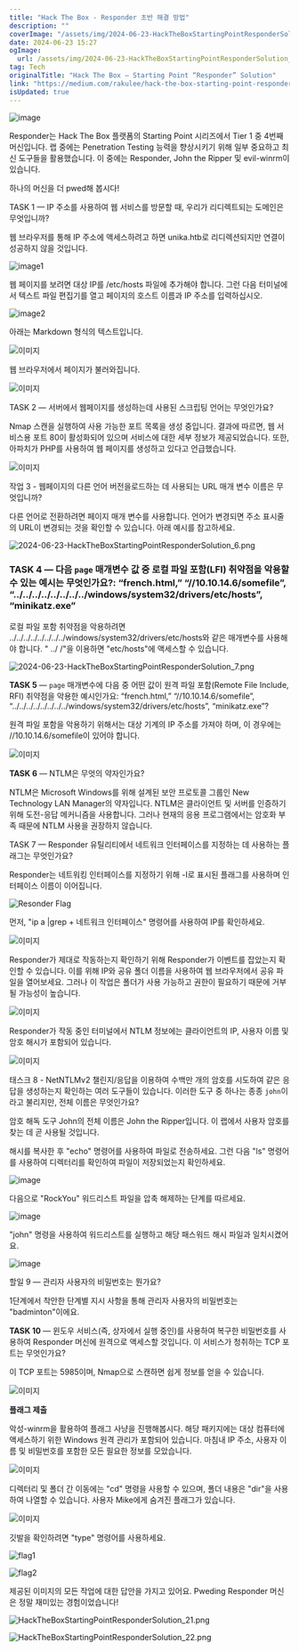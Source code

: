 ```yaml
---
title: "Hack The Box - Responder 초반 해결 방법"
description: ""
coverImage: "/assets/img/2024-06-23-HackTheBoxStartingPointResponderSolution_0.png"
date: 2024-06-23 15:27
ogImage: 
  url: /assets/img/2024-06-23-HackTheBoxStartingPointResponderSolution_0.png
tag: Tech
originalTitle: "Hack The Box — Starting Point “Responder” Solution"
link: "https://medium.com/rakulee/hack-the-box-starting-point-responder-solution-d0fa2ea77a56"
isUpdated: true
---
```







![image](/assets/img/2024-06-23-HackTheBoxStartingPointResponderSolution_0.png)

Responder는 Hack The Box 플랫폼의 Starting Point 시리즈에서 Tier 1 중 4번째 머신입니다. 랩 중에는 Penetration Testing 능력을 향상시키기 위해 일부 중요하고 최신 도구들을 활용했습니다. 이 중에는 Responder, John the Ripper 및 evil-winrm이 있습니다.

하나의 머신을 더 pwed해 봅시다!

TASK 1 — IP 주소를 사용하여 웹 서비스를 방문할 때, 우리가 리디렉트되는 도메인은 무엇입니까?


<div class="content-ad"></div>

웹 브라우저를 통해 IP 주소에 액세스하려고 하면 unika.htb로 리디렉션되지만 연결이 성공하지 않을 것입니다.


![image1](/assets/img/2024-06-23-HackTheBoxStartingPointResponderSolution_1.png)


웹 페이지를 보려면 대상 IP를 /etc/hosts 파일에 추가해야 합니다. 그런 다음 터미널에서 텍스트 파일 편집기를 열고 페이지의 호스트 이름과 IP 주소를 입력하십시오.


![image2](/assets/img/2024-06-23-HackTheBoxStartingPointResponderSolution_2.png)


<div class="content-ad"></div>

아래는 Markdown 형식의 텍스트입니다.

![이미지](/assets/img/2024-06-23-HackTheBoxStartingPointResponderSolution_3.png)

웹 브라우저에서 페이지가 불러와집니다.

![이미지](/assets/img/2024-06-23-HackTheBoxStartingPointResponderSolution_4.png)

TASK 2 — 서버에서 웹페이지를 생성하는데 사용된 스크립팅 언어는 무엇인가요?

<div class="content-ad"></div>

Nmap 스캔을 실행하여 사용 가능한 포트 목록을 생성 중입니다. 결과에 따르면, 웹 서비스용 포트 80이 활성화되어 있으며 서비스에 대한 세부 정보가 제공되었습니다. 또한, 아파치가 PHP를 사용하여 웹 페이지를 생성하고 있다고 언급했습니다.

![이미지](/assets/img/2024-06-23-HackTheBoxStartingPointResponderSolution_5.png)

작업 3 - 웹페이지의 다른 언어 버전을로드하는 데 사용되는 URL 매개 변수 이름은 무엇입니까?

다른 언어로 전환하려면 페이지 매개 변수를 사용합니다. 언어가 변경되면 주소 표시줄의 URL이 변경되는 것을 확인할 수 있습니다. 아래 예시를 참고하세요.

<div class="content-ad"></div>

![2024-06-23-HackTheBoxStartingPointResponderSolution_6.png](/assets/img/2024-06-23-HackTheBoxStartingPointResponderSolution_6.png)

### TASK 4 — 다음 `page` 매개변수 값 중 로컬 파일 포함(LFI) 취약점을 악용할 수 있는 예시는 무엇인가요?: “french.html,” “//10.10.14.6/somefile”, “../../../../../../../../windows/system32/drivers/etc/hosts”, “minikatz.exe”

로컬 파일 포함 취약점을 악용하려면 ../../../../../../../../windows/system32/drivers/etc/hosts와 같은 매개변수를 사용해야 합니다. " ../ /"을 이용하면 "etc/hosts"에 액세스할 수 있습니다.

![2024-06-23-HackTheBoxStartingPointResponderSolution_7.png](/assets/img/2024-06-23-HackTheBoxStartingPointResponderSolution_7.png)

<div class="content-ad"></div>

**TASK 5** — `page` 매개변수에 다음 중 어떤 값이 원격 파일 포함(Remote File Include, RFI) 취약점을 악용한 예시인가요: “french.html,” “//10.10.14.6/somefile”, “../../../../../../../../windows/system32/drivers/etc/hosts”, “minikatz.exe”?

원격 파일 포함을 악용하기 위해서는 대상 기계의 IP 주소를 가져야 하며, 이 경우에는 //10.10.14.6/somefile이 있어야 합니다.

![이미지](/assets/img/2024-06-23-HackTheBoxStartingPointResponderSolution_8.png)

**TASK 6** — NTLM은 무엇의 약자인가요?

<div class="content-ad"></div>

NTLM은 Microsoft Windows를 위해 설계된 보안 프로토콜 그룹인 New Technology LAN Manager의 약자입니다. NTLM은 클라이언트 및 서버를 인증하기 위해 도전-응답 메커니즘을 사용합니다. 그러나 현재의 응용 프로그램에서는 암호화 부족 때문에 NTLM 사용을 권장하지 않습니다.

TASK 7 — Responder 유틸리티에서 네트워크 인터페이스를 지정하는 데 사용하는 플래그는 무엇인가요?

Responder는 네트워킹 인터페이스를 지정하기 위해 -I로 표시된 플래그를 사용하며 인터페이스 이름이 이어집니다.

![Resonder Flag](/assets/img/2024-06-23-HackTheBoxStartingPointResponderSolution_9.png)

<div class="content-ad"></div>

먼저, "ip a |grep + 네트워크 인터페이스" 명령어를 사용하여 IP를 확인하세요.

![이미지](/assets/img/2024-06-23-HackTheBoxStartingPointResponderSolution_10.png)

Responder가 제대로 작동하는지 확인하기 위해 Responder가 이벤트를 잡았는지 확인할 수 있습니다. 이를 위해 IP와 공유 폴더 이름을 사용하여 웹 브라우저에서 공유 파일을 열어보세요. 그러나 이 작업은 폴더가 사용 가능하고 권한이 필요하기 때문에 거부될 가능성이 높습니다.

![이미지](/assets/img/2024-06-23-HackTheBoxStartingPointResponderSolution_11.png)

<div class="content-ad"></div>

Responder가 작동 중인 터미널에서 NTLM 정보에는 클라이언트의 IP, 사용자 이름 및 암호 해시가 포함되어 있습니다.

![이미지](/assets/img/2024-06-23-HackTheBoxStartingPointResponderSolution_12.png)

태스크 8 - NetNTLMv2 챌린지/응답을 이용하여 수백만 개의 암호를 시도하여 같은 응답을 생성하는지 확인하는 여러 도구들이 있습니다. 이러한 도구 중 하나는 종종 `john`이라고 불리지만, 전체 이름은 무엇인가요?

암호 해독 도구 John의 전체 이름은 John the Ripper입니다. 이 랩에서 사용자 암호를 찾는 데 곧 사용될 것입니다.

<div class="content-ad"></div>

해시를 복사한 후 "echo" 명령어를 사용하여 파일로 전송하세요. 그런 다음 "ls" 명령어를 사용하여 디렉터리를 확인하여 파일이 저장되었는지 확인하세요.

![image](/assets/img/2024-06-23-HackTheBoxStartingPointResponderSolution_13.png)

다음으로 "RockYou" 워드리스트 파일을 압축 해제하는 단계를 따르세요.

![image](/assets/img/2024-06-23-HackTheBoxStartingPointResponderSolution_14.png)

<div class="content-ad"></div>

"john" 명령을 사용하여 워드리스트를 실행하고 해당 패스워드 해시 파일과 일치시켰어요.


![image](/assets/img/2024-06-23-HackTheBoxStartingPointResponderSolution_15.png)


할일 9 — 관리자 사용자의 비밀번호는 뭔가요?

1단계에서 착안한 단계별 지시 사항을 통해 관리자 사용자의 비밀번호는 "badminton"이에요.

<div class="content-ad"></div>

**TASK 10** — 윈도우 서비스(즉, 상자에서 실행 중인)를 사용하여 복구한 비밀번호를 사용하여 Responder 머신에 원격으로 액세스할 것입니다. 이 서비스가 청취하는 TCP 포트는 무엇인가요?

이 TCP 포트는 5985이며, Nmap으로 스캔하면 쉽게 정보를 얻을 수 있습니다.

![이미지](/assets/img/2024-06-23-HackTheBoxStartingPointResponderSolution_16.png)

**플래그 제출**

<div class="content-ad"></div>

악성-winrm을 활용하여 플래그 사냥을 진행해봅시다. 해당 패키지에는 대상 컴퓨터에 액세스하기 위한 Windows 원격 관리가 포함되어 있습니다. 마침내 IP 주소, 사용자 이름 및 비밀번호를 포함한 모든 필요한 정보를 모았습니다.


![이미지](/assets/img/2024-06-23-HackTheBoxStartingPointResponderSolution_17.png)


디렉터리 및 폴더 간 이동에는 "cd" 명령을 사용할 수 있으며, 폴더 내용은 "dir"을 사용하여 나열할 수 있습니다. 사용자 Mike에게 숨겨진 플래그가 있습니다.


![이미지](/assets/img/2024-06-23-HackTheBoxStartingPointResponderSolution_18.png)


<div class="content-ad"></div>

깃발을 확인하려면 "type" 명령어를 사용하세요.

![flag1](/assets/img/2024-06-23-HackTheBoxStartingPointResponderSolution_19.png)

![flag2](/assets/img/2024-06-23-HackTheBoxStartingPointResponderSolution_20.png)

제공된 이미지의 모든 작업에 대한 답안을 가지고 있어요. Pweding Responder 머신은 정말 재미있는 경험이었습니다!

<div class="content-ad"></div>


![HackTheBoxStartingPointResponderSolution_21.png](/assets/img/2024-06-23-HackTheBoxStartingPointResponderSolution_21.png)

![HackTheBoxStartingPointResponderSolution_22.png](/assets/img/2024-06-23-HackTheBoxStartingPointResponderSolution_22.png)
